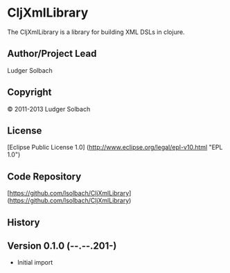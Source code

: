 CljXmlLibrary
==============
The CljXmlLibrary is a library for building XML DSLs in clojure.

Author/Project Lead
-------------------
Ludger Solbach

Copyright
---------
© 2011-2013 Ludger Solbach

License
-------
[Eclipse Public License 1.0] (http://www.eclipse.org/legal/epl-v10.html "EPL 1.0")

Code Repository
---------------
[https://github.com/lsolbach/CljXmlLibrary] (https://github.com/lsolbach/CljXmlLibrary)

History
-------

Version 0.1.0 (--.--.201-)
--------------------------
* Initial import
